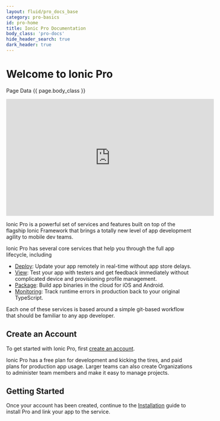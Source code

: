 ```yaml
---
layout: fluid/pro_docs_base
category: pro-basics
id: pro-home
title: Ionic Pro Documentation
body_class: 'pro-docs'
hide_header_search: true
dark_header: true
---
```


# Welcome to Ionic Pro

Page Data
{{ page.body_class }}

<iframe width="560" height="315" src="https://www.youtube.com/embed/ZB5lQTP987s" frameborder="0" allow="autoplay; encrypted-media" allowfullscreen></iframe>

Ionic Pro is a powerful set of services and features built on top of the flagship Ionic Framework that brings a totally new level of app development agility to mobile dev teams.

Ionic Pro has several core services that help you through the full app lifecycle, including

 * [Deploy](/docs/pro/deploy/): Update your app remotely in real-time without app store delays.
 * [View](/docs/pro/view/): Test your app with testers and get feedback immediately without complicated device and provisioning profile management.
 * [Package](/docs/pro/package/): Build app binaries in the cloud for iOS and Android.
 * [Monitoring](/docs/pro/monitoring/): Track runtime errors in production back to your original TypeScript.

Each one of these services is based around a simple git-based workflow that should be familiar to any app developer.


## Create an Account

To get started with Ionic Pro, first [create an account](https://dashboard.ionicframework.com/signup).

Ionic Pro has a free plan for development and kicking the tires, and paid plans for production app usage. Larger teams can also create Organizations to administer team members and make it easy to manage projects.

## Getting Started

Once your account has been created, continue to the [Installation](/docs/pro/basics/getting-started/) guide to install Pro and link your app to the service.

